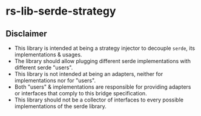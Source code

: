 # rs-lib-serde-strategy

## Disclaimer

- This library is intended at being a strategy injector to decouple `serde`, its implementations & usages.
- The library should allow plugging different serde implementations with different serde "users".
- This library is not intended at being an adapters, neither for implementations nor for "users".
- Both "users" & implementations are responsible for providing adapters or interfaces that comply to this bridge
specification.
- This library should not be a collector of interfaces to every possible implementations of the serde library.
